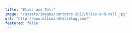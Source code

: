 ```yaml
---
title: "Bliss and Tell"
image: "/assets/images/partners-2017/bliss-and-tell.jpg"
url: "http://www.blissandtellblog.com/"
featured: false
---
```

